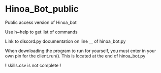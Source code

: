 # Hinoa_Bot_public
Public access version of Hinoa_bot

Use h~help to get list of commands

Link to discord.py documentation on line __ of hinoa_bot.py

When downloading the program to run for yourself, you must enter in your own pin for the client.run(). This is located at the end of hinoa_bot.py

! skills.csv is not complete !
